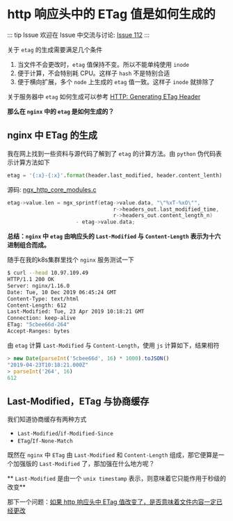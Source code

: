 # http 响应头中的 ETag 值是如何生成的



::: tip Issue 
 欢迎在 Issue 中交流与讨论: [Issue 112](https://github.com/shfshanyue/Daily-Question/issues/112) 
:::

关于 `etag` 的生成需要满足几个条件

1. 当文件不会更改时，`etag` 值保持不变。所以不能单纯使用 `inode`
1. 便于计算，不会特别耗 CPU。这样子 `hash` 不是特别合适
1. 便于横向扩展，多个 `node` 上生成的 `etag` 值一致。这样子 `inode` 就排除了

关于服务器中 `etag` 如何生成可以参考 [HTTP: Generating ETag Header](https://stackoverflow.com/questions/4533/http-generating-etag-header)

**那么在 `nginx` 中的 `etag` 是如何生成的？**

## nginx 中 ETag 的生成

我在网上找到一些资料与源代码了解到了 `etag` 的计算方法。由 `python` 伪代码表示计算方法如下

``` python
etag = '{:x}-{:x}'.format(header.last_modified, header.content_lenth)
```

源码: [ngx_http_core_modules.c](https://github.com/nginx/nginx/blob/6c3838f9ed45f5c2aa6a971a0da3cb6ffe45b61e/src/http/ngx_http_core_module.c#L1582)

``` c
etag->value.len = ngx_sprintf(etag->value.data, "\"%xT-%xO\"",
                                  r->headers_out.last_modified_time,
                                  r->headers_out.content_length_n)
                      - etag->value.data;
```

**总结：`nginx` 中 `etag` 由响应头的 `Last-Modified` 与 `Content-Length` 表示为十六进制组合而成。**

随手在我的k8s集群里找个 `nginx` 服务测试一下

``` bash
$ curl --head 10.97.109.49
HTTP/1.1 200 OK
Server: nginx/1.16.0
Date: Tue, 10 Dec 2019 06:45:24 GMT
Content-Type: text/html
Content-Length: 612
Last-Modified: Tue, 23 Apr 2019 10:18:21 GMT
Connection: keep-alive
ETag: "5cbee66d-264"
Accept-Ranges: bytes
```

由 `etag` 计算 `Last-Modified` 与 `Content-Length`，使用 `js` 计算如下，结果相符

``` js
> new Date(parseInt('5cbee66d', 16) * 1000).toJSON()
"2019-04-23T10:18:21.000Z"
> parseInt('264', 16)
612
```

## Last-Modified，ETag 与协商缓存

我们知道协商缓存有两种方式

+ `Last-Modified`/`if-Modified-Since`
+ `ETag`/`If-None-Match`

既然在 `nginx` 中 `ETag` 由 `Last-Modified` 和 `Content-Length` 组成，那它便算是一个加强版的 `Last-Modified` 了，那加强在什么地方呢？

** `Last-Modified` 是由一个 `unix timestamp` 表示，则意味着它只能作用于秒级的改变**

那下一个问题：[如果 http 响应头中 ETag 值改变了，是否意味着文件内容一定已经更改](https://github.com/shfshanyue/Daily-Question/issues/113)
